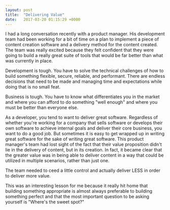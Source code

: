 ```yaml
---
layout: post
title:  "Delivering Value"
date:   2017-03-20 01:15:29 +0000
---
```



I had a long conversation recently with a product manager. His development team had been working for a bit of time on a plan to implement a piece of content creation software and a delivery method for the content created. The team was really excited because they felt confident that they were going to build a really great suite of tools that would be far better than what was currently in place.

Development is tough. You have to solve the technical challenges of how to build something flexible, secure, reliable, and performant. There are endless decisions that need to be made and managing time and expectations while doing that is no small feat.

Business is tough. You have to know what differentiates you in the market and where you can afford to do something "well enough" and where you must be better than everyone else.

As a developer, you tend to want to deliver great software. Regardless of whether you're working for a company that sells software or develops their own software to achieve internal goals and deliver their core business, you want to do a good job. But sometimes it is easy to get wrapped up in writing great software for the sake of writing great software. This product manager's team had lost sight of the fact that their value proposition didn't lie in the delivery of content, but in its creation. In fact, it became clear that the greater value was in being able to deliver content in a way that could be utilized in multiple scenarios, rather than just one. 

The team needed to ceed a little control and actually deliver LESS in order to deliver more value.

This was an interesting lesson for me because it really hit home that building something appropriate is almost always preferable to building something perfect and that the most important question to be asking yourself is "Where's the sweet spot?"
